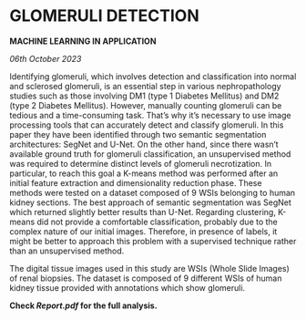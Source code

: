 # GLOMERULI DETECTION​

**MACHINE LEARNING IN APPLICATION**

*06th October 2023*

Identifying glomeruli, which involves detection and classification into normal and sclerosed glomeruli, is an essential
step in various nephropathology studies such as those involving DM1 (type 1 Diabetes Mellitus) and DM2 (type 2 Diabetes
Mellitus). However, manually counting glomeruli can be tedious and a time-consuming task. That’s why it’s necessary to use
image processing tools that can accurately detect and classify glomeruli. In this paper they have been identified through two
semantic segmentation architectures: SegNet and U-Net.
On the other hand, since there wasn’t available ground truth for glomeruli classification, an unsupervised method was required
to determine distinct levels of glomeruli necrotization. In particular, to reach this goal a K-means method was performed
after an initial feature extraction and dimensionality reduction phase. These methods were tested on a dataset composed of 9
WSIs belonging to human kidney sections. The best approach of semantic segmentation was SegNet which returned slightly
better results than U-Net. Regarding clustering, K-means did not provide a comfortable classification, probably due to the complex
nature of our initial images. Therefore, in presence of labels, it might be better to approach this problem with a supervised
technique rather than an unsupervised method.

The digital tissue images used in this study are WSIs (Whole Slide Images) of renal biopsies. The dataset is composed
of 9 different WSIs of human kidney tissue provided with annotations which show glomeruli.

**Check *Report.pdf* for the full analysis.**
